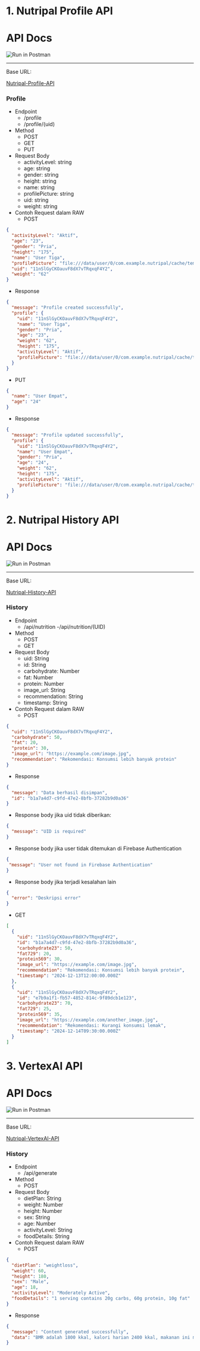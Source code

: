 # 1. Nutripal Profile API

 <h1>API Docs</h1>

![Run in Postman](https://run.pstmn.io/button.svg)

---

Base URL:

 <p >
  <a href="https://nutripal-profile-1006183382175.us-central1.run.app/">Nutripal-Profile-API</a>
</p>

### Profile
- Endpoint
  - /profile
  - /profile/(uid)
- Method
  - POST
  - GET
  - PUT
- Request Body
  - activityLevel: string
  - age: string
  - gender: string
  - height: string
  - name: string
  - profilePicture: string
  - uid: string
  - weight: string
- Contoh Request dalam RAW
   - POST
```json
{
  "activityLevel": "Aktif",
  "age": "23",
  "gender": "Pria",
  "height": "175",
  "name": "User Tiga",
  "profilePicture": "file:///data/user/0/com.example.nutripal/cache/temp5153547958599274652.jpg",
  "uid": "11nSlGyCKOauvF8dX7vTRqxqF4Y2",
  "weight": "62"
}

```
- Response
```json
{
  "message": "Profile created successfully",
  "profile": {
    "uid": "11nSlGyCKOauvF8dX7vTRqxqF4Y2",
    "name": "User Tiga",
    "gender": "Pria",
    "age": "23",
    "weight": "62",
    "height": "175",
    "activityLevel": "Aktif",
    "profilePicture": "file:///data/user/0/com.example.nutripal/cache/temp5153547958599274652.jpg"
  }
}

```
 - PUT
```json
{
  "name": "User Empat",
  "age": "24"
}
```
- Response
```json
{
  "message": "Profile updated successfully",
  "profile": {
    "uid": "11nSlGyCKOauvF8dX7vTRqxqF4Y2",
    "name": "User Empat",
    "gender": "Pria",
    "age": "24",
    "weight": "62",
    "height": "175",
    "activityLevel": "Aktif",
    "profilePicture": "file:///data/user/0/com.example.nutripal/cache/temp5153547958599274652.jpg"
  }
}
```
# 2. Nutripal History API

 <h1>API Docs</h1>

![Run in Postman](https://run.pstmn.io/button.svg)

---

Base URL:

 <p >
  <a href="https://nutripal-history-1006183382175.us-central1.run.app/">Nutripal-History-API</a>
</p>

### History
- Endpoint
  - /api/nutrition
  -/api/nutrition/(UID)
- Method
  - POST
  - GET
- Request Body
  - uid: String
  - id: String
  - carbohydrate: Number
  - fat: Number
  - protein: Number
  - image_url: String
  - recommendation: String
  - timestamp: String
- Contoh Request dalam RAW
   - POST
```json
{
  "uid": "11nSlGyCKOauvF8dX7vTRqxqF4Y2",
  "carbohydrate": 50,
  "fat": 20,
  "protein": 30,
  "image_url": "https://example.com/image.jpg",
  "recommendation": "Rekomendasi: Konsumsi lebih banyak protein"
}
```
- Response
```json
{
  "message": "Data berhasil disimpan",
  "id": "b1a7a4d7-c9fd-47e2-8bfb-37282b9d0a36"
}

```
- Response body jika uid tidak diberikan:
```json
{
  "message": "UID is required"
}
```
- Response body jika user tidak ditemukan di Firebase Authentication
 ```json
{
  "message": "User not found in Firebase Authentication"
}
```
- Response body jika terjadi kesalahan lain
```json
{
  "error": "Deskripsi error"
}

```
 - GET
```json
[
  {
    "uid": "11nSlGyCKOauvF8dX7vTRqxqF4Y2",
    "id": "b1a7a4d7-c9fd-47e2-8bfb-37282b9d0a36",
    "carbohydrate23": 50,
    "fat729": 20,
    "protein569": 30,
    "image_url": "https://example.com/image.jpg",
    "recommendation": "Rekomendasi: Konsumsi lebih banyak protein",
    "timestamp": "2024-12-13T12:00:00.000Z"
  },
  {
    "uid": "11nSlGyCKOauvF8dX7vTRqxqF4Y2",
    "id": "e7b9a1f1-fb57-4852-814c-9f89dcb1e123",
    "carbohydrate23": 70,
    "fat729": 25,
    "protein569": 35,
    "image_url": "https://example.com/another_image.jpg",
    "recommendation": "Rekomendasi: Kurangi konsumsi lemak",
    "timestamp": "2024-12-14T09:30:00.000Z"
  }
]

```
# 3. VertexAI API

 <h1>API Docs</h1>

![Run in Postman](https://run.pstmn.io/button.svg)

---

Base URL:

 <p >
  <a href="https://vertex-api-1006183382175.us-central1.run.app/">Nutripal-VertexAI-API</a>
</p>

### History
- Endpoint
  - /api/generate
- Method
  - POST
- Request Body
  - dietPlan: String
  - weight: Number
  - height: Number
  - sex: String
  - age: Number
  - activityLevel: String
  - foodDetails: String
- Contoh Request dalam RAW
   - POST
```json
{
  "dietPlan": "weightloss",
  "weight": 60,
  "height": 180,
  "sex": "Male",
  "age": 18,
  "activityLevel": "Moderately Active",
  "foodDetails": "1 serving contains 20g carbs, 60g protein, 10g fat"
}
```
- Response
```json
{
  "message": "Content generated successfully",
  "data": "BMR adalah 1800 kkal, kalori harian 2400 kkal, makanan ini memiliki 500 kkal, maksimal 4 porsi, konsumsi secukupnya."
}
```

